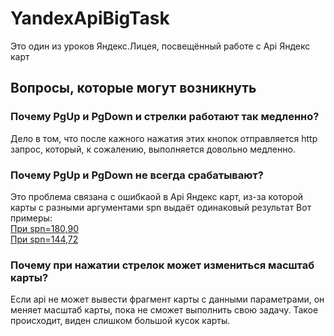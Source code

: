 # YandexApiBigTask
Это один из уроков Яндекс.Лицея, посвещённый работе с Api Яндекс карт
## Вопросы, которые могут возникнуть
### Почему PgUp и PgDown и стрелки работают так медленно?
Дело в том, что после кажного нажатия этих кнопок отправляется http запрос, который, к сожалению, выполняется довольно медленно.
### Почему PgUp и PgDown не всегда срабатывают?
Это проблема связана с ошибкаой в Api Яндекс карт, из-за которой карты с разными аргументами spn выдаёт одинаковый результат
Вот примеры:    
[При spn=180,90](https://static-maps.yandex.ru/1.x/?ll=0,0&spn=180,90&l=map)    
[При spn=144,72](https://static-maps.yandex.ru/1.x/?ll=0,0&spn=144.0,72.0&l=map)
### Почему при нажатии стрелок может измениться масштаб карты?
Если api не может вывести фрагмент карты с данными параметрами, он меняет масштаб карты, пока не сможет выполнить свою задачу.
Такое происходит, виден слишком большой кусок карты.